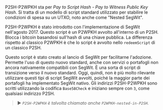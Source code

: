P2SH-P2WPKH sta per *Pay to Script Hash - Pay to Witness Public Key Hash*. Si tratta di un modello di script standard utilizzato per stabilire le condizioni di spesa su un UTXO, noto anche come "Nested SegWit".

P2SH-P2WPKH è stato introdotto con l'implementazione di SegWit nell'agosto 2017. Questo script è un P2WPKH avvolto all'interno di un P2SH. Blocca i bitcoin basandosi sull'hash di una chiave pubblica. La differenza rispetto al classico P2WPKH è che lo script è avvolto nello `redeemScript` di un classico P2SH.

Questo script è stato creato al lancio di SegWit per facilitarne l'adozione. Permette l'uso di questo nuovo standard, anche con servizi o portafogli non ancora nativamente compatibili con SegWit. È una sorta di script di transizione verso il nuovo standard. Oggi, quindi, non è più molto rilevante utilizzare questi tipi di script SegWit avvolti, poiché la maggior parte dei portafogli ha implementato SegWit nativo. Gli indirizzi P2SH-P2WPKH sono scritti utilizzando la codifica `Base58Check` e iniziano sempre con `3`, come qualsiasi indirizzo P2SH.

> ► *`P2SH-P2WPKH` è talvolta chiamato anche `P2WPKH-nested-in-P2SH`.*